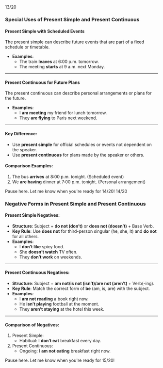 13/20

### Special Uses of Present Simple and Present Continuous

#### **Present Simple with Scheduled Events**

The present simple can describe future events that are part of a fixed schedule or timetable.

- **Examples**:
    - The train **leaves** at 6:00 p.m. tomorrow.
    - The meeting **starts** at 9 a.m. next Monday.

---

#### **Present Continuous for Future Plans**

The present continuous can describe personal arrangements or plans for the future.

- **Examples**:
    - I **am meeting** my friend for lunch tomorrow.
    - They **are flying** to Paris next weekend.

---

#### **Key Difference**:

- Use **present simple** for official schedules or events not dependent on the speaker.
- Use **present continuous** for plans made by the speaker or others.

#### **Comparison Examples**:

1. The bus **arrives** at 8:00 p.m. tonight. (Scheduled event)
2. We **are having** dinner at 7:00 p.m. tonight. (Personal arrangement)

Pause here. Let me know when you're ready for 14/20!
14/20

### Negative Forms in Present Simple and Present Continuous

#### **Present Simple Negatives**:

- **Structure**: Subject + **do not (don’t)** or **does not (doesn’t)** + Base Verb.
- **Key Rule**: Use **does not** for third-person singular (he, she, it) and **do not** for all others.
- **Examples**:
    - I **don’t like** spicy food.
    - She **doesn’t watch** TV often.
    - They **don’t work** on weekends.

---

#### **Present Continuous Negatives**:

- **Structure**: Subject + **am not/is not (isn’t)/are not (aren’t)** + Verb(-ing).
- **Key Rule**: Match the correct form of **be** (am, is, are) with the subject.
- **Examples**:
    - I **am not reading** a book right now.
    - He **isn’t playing** football at the moment.
    - They **aren’t staying** at the hotel this week.

---

#### **Comparison of Negatives**:

1. Present Simple:
    - Habitual: I **don’t eat** breakfast every day.
2. Present Continuous:
    - Ongoing: I **am not eating** breakfast right now.

Pause here. Let me know when you're ready for 15/20!